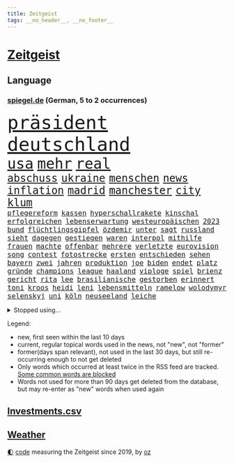 ```yaml
---
title: Zeitgeist
tags: __no_header__, __no_footer__
---
```


# [Zeitgeist](https://oliz.io/zeitgeist/)

## Language

<h3><a href="https://www.spiegel.de" target="_blank">spiegel.de</a> (German, 5 to 2 occurrences)</h3>
<p style="font-family:monospace">
<span style="font-size:32pt"><a href="news_links.html#präsident" class="current">präsident</a></span>
<span style="font-size:32pt"><a href="news_links.html#deutschland" class="current">deutschland</a></span>
<br>
<span style="font-size:25pt"><a href="news_links.html#usa" class="current">usa</a></span>
<span style="font-size:25pt"><a href="news_links.html#mehr" class="current">mehr</a></span>
<span style="font-size:25pt"><a href="news_links.html#real" class="current">real</a></span>
<br>
<span style="font-size:18pt"><a href="news_links.html#abschuss" class="current">abschuss</a></span>
<span style="font-size:18pt"><a href="news_links.html#ukraine" class="current">ukraine</a></span>
<span style="font-size:18pt"><a href="news_links.html#menschen" class="current">menschen</a></span>
<span style="font-size:18pt"><a href="news_links.html#news" class="current">news</a></span>
<span style="font-size:18pt"><a href="news_links.html#inflation" class="current">inflation</a></span>
<span style="font-size:18pt"><a href="news_links.html#madrid" class="current">madrid</a></span>
<span style="font-size:18pt"><a href="news_links.html#manchester" class="current">manchester</a></span>
<span style="font-size:18pt"><a href="news_links.html#city" class="current">city</a></span>
<span style="font-size:18pt"><a href="news_links.html#klum" class="current">klum</a></span>
<br>
<span style="font-size:12pt"><a href="news_links.html#pflegereform" class="new">pflegereform</a></span>
<span style="font-size:12pt"><a href="news_links.html#kassen" class="current">kassen</a></span>
<span style="font-size:12pt"><a href="news_links.html#hyperschallrakete" class="new">hyperschallrakete</a></span>
<span style="font-size:12pt"><a href="news_links.html#kinschal" class="new">kinschal</a></span>
<span style="font-size:12pt"><a href="news_links.html#erfolgreichen" class="current">erfolgreichen</a></span>
<span style="font-size:12pt"><a href="news_links.html#lebenserwartung" class="new">lebenserwartung</a></span>
<span style="font-size:12pt"><a href="news_links.html#westeuropäischen" class="new">westeuropäischen</a></span>
<span style="font-size:12pt"><a href="news_links.html#2023" class="current">2023</a></span>
<span style="font-size:12pt"><a href="news_links.html#bund" class="current">bund</a></span>
<span style="font-size:12pt"><a href="news_links.html#flüchtlingsgipfel" class="current">flüchtlingsgipfel</a></span>
<span style="font-size:12pt"><a href="news_links.html#özdemir" class="current">özdemir</a></span>
<span style="font-size:12pt"><a href="news_links.html#unter" class="current">unter</a></span>
<span style="font-size:12pt"><a href="news_links.html#sagt" class="current">sagt</a></span>
<span style="font-size:12pt"><a href="news_links.html#russland" class="current">russland</a></span>
<span style="font-size:12pt"><a href="news_links.html#sieht" class="current">sieht</a></span>
<span style="font-size:12pt"><a href="news_links.html#dagegen" class="current">dagegen</a></span>
<span style="font-size:12pt"><a href="news_links.html#gestiegen" class="current">gestiegen</a></span>
<span style="font-size:12pt"><a href="news_links.html#waren" class="current">waren</a></span>
<span style="font-size:12pt"><a href="news_links.html#interpol" class="new">interpol</a></span>
<span style="font-size:12pt"><a href="news_links.html#mithilfe" class="current">mithilfe</a></span>
<span style="font-size:12pt"><a href="news_links.html#frauen" class="current">frauen</a></span>
<span style="font-size:12pt"><a href="news_links.html#machte" class="current">machte</a></span>
<span style="font-size:12pt"><a href="news_links.html#offenbar" class="current">offenbar</a></span>
<span style="font-size:12pt"><a href="news_links.html#mehrere" class="current">mehrere</a></span>
<span style="font-size:12pt"><a href="news_links.html#verletzte" class="current">verletzte</a></span>
<span style="font-size:12pt"><a href="news_links.html#eurovision" class="current">eurovision</a></span>
<span style="font-size:12pt"><a href="news_links.html#song" class="current">song</a></span>
<span style="font-size:12pt"><a href="news_links.html#contest" class="current">contest</a></span>
<span style="font-size:12pt"><a href="news_links.html#fotostrecke" class="new">fotostrecke</a></span>
<span style="font-size:12pt"><a href="news_links.html#ersten" class="current">ersten</a></span>
<span style="font-size:12pt"><a href="news_links.html#entschieden" class="current">entschieden</a></span>
<span style="font-size:12pt"><a href="news_links.html#sehen" class="current">sehen</a></span>
<span style="font-size:12pt"><a href="news_links.html#bayern" class="current">bayern</a></span>
<span style="font-size:12pt"><a href="news_links.html#zwei" class="current">zwei</a></span>
<span style="font-size:12pt"><a href="news_links.html#jahren" class="current">jahren</a></span>
<span style="font-size:12pt"><a href="news_links.html#produktion" class="current">produktion</a></span>
<span style="font-size:12pt"><a href="news_links.html#joe" class="current">joe</a></span>
<span style="font-size:12pt"><a href="news_links.html#biden" class="current">biden</a></span>
<span style="font-size:12pt"><a href="news_links.html#endet" class="current">endet</a></span>
<span style="font-size:12pt"><a href="news_links.html#platz" class="current">platz</a></span>
<span style="font-size:12pt"><a href="news_links.html#gründe" class="current">gründe</a></span>
<span style="font-size:12pt"><a href="news_links.html#champions" class="current">champions</a></span>
<span style="font-size:12pt"><a href="news_links.html#league" class="current">league</a></span>
<span style="font-size:12pt"><a href="news_links.html#haaland" class="current">haaland</a></span>
<span style="font-size:12pt"><a href="news_links.html#viploge" class="new">viploge</a></span>
<span style="font-size:12pt"><a href="news_links.html#spiel" class="current">spiel</a></span>
<span style="font-size:12pt"><a href="news_links.html#brienz" class="new">brienz</a></span>
<span style="font-size:12pt"><a href="news_links.html#gericht" class="current">gericht</a></span>
<span style="font-size:12pt"><a href="news_links.html#rita" class="new">rita</a></span>
<span style="font-size:12pt"><a href="news_links.html#lee" class="new">lee</a></span>
<span style="font-size:12pt"><a href="news_links.html#brasilianische" class="current">brasilianische</a></span>
<span style="font-size:12pt"><a href="news_links.html#gestorben" class="current">gestorben</a></span>
<span style="font-size:12pt"><a href="news_links.html#erinnert" class="current">erinnert</a></span>
<span style="font-size:12pt"><a href="news_links.html#toni" class="current">toni</a></span>
<span style="font-size:12pt"><a href="news_links.html#kroos" class="new">kroos</a></span>
<span style="font-size:12pt"><a href="news_links.html#heidi" class="current">heidi</a></span>
<span style="font-size:12pt"><a href="news_links.html#leni" class="new">leni</a></span>
<span style="font-size:12pt"><a href="news_links.html#lebensmitteln" class="current">lebensmitteln</a></span>
<span style="font-size:12pt"><a href="news_links.html#ramelow" class="current">ramelow</a></span>
<span style="font-size:12pt"><a href="news_links.html#wolodymyr" class="current">wolodymyr</a></span>
<span style="font-size:12pt"><a href="news_links.html#selenskyj" class="current">selenskyj</a></span>
<span style="font-size:12pt"><a href="news_links.html#uni" class="current">uni</a></span>
<span style="font-size:12pt"><a href="news_links.html#köln" class="current">köln</a></span>
<span style="font-size:12pt"><a href="news_links.html#neuseeland" class="current">neuseeland</a></span>
<span style="font-size:12pt"><a href="news_links.html#leiche" class="current">leiche</a></span>
</p>
<details>
<summary>Stopped using...</summary>
<p class="former" style="font-size:12pt">
her(931) israelische(930) bernd(929) bewerber(929) düsseldorf(929) erhebt(929) golf(929) sebastian(929) daniel(928) entscheidungen(928) freien(928) la(928) strand(928) unabhängige(928) erholung(927) feier(927) metern(927) radikal(927) becker(926) bedeuten(926) falls(926) konfrontiert(926) paul(926) schlechten(926) zuerst(926) atmosphäre(925) gastgeber(925) zoo(925) österreichs(925) berichte(924) doppelt(924) entdecken(924) entlastet(924) flick(924) führerschein(924) generalsekretär(924) hacker(924) hansi(924) maß(924) metropole(924) regen(924) vollständig(924) beteiligten(923) bilden(923) durchsetzen(923) gestoßen(923) handeln(923) hieß(923) schwangere(923) streng(923) 50000(922) anschläge(922) gefährliche(922) gelegt(922) jüngeren(922) leichter(922) lewandowski(922) lukaschenko(922) netzwerk(922) 96(921) erklärte(921) geschichten(921) insgesamt(921) pocht(921) tieren(921) unrecht(921) videobotschaft(921) eng(920) hass(920) kommission(920) rapper(920) taylor(920) vergessen(920) wälder(920) österreichischen(920) debüt(919) geflogen(919) langfristig(919) chefin(918) entlässt(918) kapitol(918) träumen(918) verlängern(918) beziehungen(917) durchsuchungen(917) gespräche(917) jagd(917) konjunktur(917) spätestens(917) ungarns(917) amerika(916) finanzieren(916) rafael(916) erkrankt(915) irak(915) belarussische(914) debatten(914) demokratische(914) verzicht(914) zählen(914) ausgeliefert(913) entwickeln(913) freilassung(913) polnische(913) crash(912) digitalen(912) gebrochen(912) hotels(912) 10(911) torhüter(911) wirtschaftlichen(911) siegen(910) lücke(909) schlimmste(909) stieg(909) voraussetzungen(908) hürden(907) nase(907) schwierige(906) schaffte(905) raumstation(904) staffel(903) todesopfer(903) em(902) leider(901) reduzieren(901) gesundheitsministerium(900) auflagen(899) nationalen(899) rechtzeitig(899) hängen(897) begrüßt(896) favorit(896) empfehlung(894) kindheit(893) zuspruch(891) abgeschlossen(888) provoziert(888) finanzielle(887) kongress(884) annäherung(878) herausforderungen(876) sprit(874) johannes(870) heizen(869) 85(858) billiger(856) ausweg(853) rasche(818) anna(816) expräsidenten(801) happy(768) gregor(758) lahm(757) bewirbt(753) mitverantwortlich(740) westlichen(735) geehrt(726) tennisstar(693) benzinpreise(676) wenigsten(667) adac(661) ohnehin(654) bundesanwaltschaft(653) norwegische(651) polnischen(631) kameras(622) immobilienmarkt(616) drehte(605) verstecken(601) verletzten(598) angestellten(595) haushalt(590) bestätigte(589) gewandt(586) tiger(582) offene(581) radikalen(574) anton(573) fünftel(569) abhängigkeit(568) schränkt(568) basketballstar(564) hofreiter(558) einschätzungen(555) beider(551) parlamentarier(550) stern(548) övp(543) versuche(530) netflixserie(526) ausgeben(522) gestiegene(517) zehnjähriger(516) laura(515) lebenslang(515) museen(512) aussetzen(500) ruhrgebiet(486) erschwert(485) kanzlers(482) propaganda(481) getäuscht(479) nadal(478) weiten(477) audi(473) oscar(473) rennstall(471) einrichtungen(470) vorbereiten(470) verringern(467) trockenheit(466) untergang(466) dj(460) sankt(460) zählte(458) spaltung(457) fake(451) krankheiten(448) premierministerin(439) bejubelt(435) schlacht(435) unwetter(432) fähigkeiten(430) 40000(427) bill(426) motiven(422) air(420) ausstattung(413) jennifer(413) drohten(412) stabil(412) bomben(411) südamerika(410) abtreibungen(407) spiegelbildungsnewsletter(406) fünften(404) nebenbei(402) hochrangigen(401) hochschule(401) zugriff(401) finnische(398) zugegeben(395) herzen(394) hochrangige(394) tyson(392) hahn(391) königsklasse(388) niedersächsischen(388) starkes(388) natobeitritt(386) angestellte(377) vorgeschichte(376) weichen(376) drohe(375) diplomat(370) weitermachen(368) arbeitslosigkeit(367) verzichtete(352) kippt(351) verdrängen(348) isoliert(344) ancelotti(343) rüsten(339) mordfall(336) exuspräsident(335) außergewöhnlichen(333) politisches(333) empfohlen(332) libanon(328) waggons(327) ausgezahlt(325) 22jähriger(323) 54(316) offensichtlich(314) stärksten(314) verhaftung(313) anlauf(308) terrororganisation(308) jimmy(307) erdrutsche(306) älter(306) standards(305) bekämpft(304) polizeibeamte(303) christina(301) jagt(301) geprüft(300) wozu(300) lena(298) demenz(296) tirol(295) klarheit(293) schulschließungen(292) eigenheim(288) atomkraftwerken(287) erdbeben(285) fassungslos(285) verletzen(283) usmilitär(281) erich(280) formen(280) denys(278) verbrauch(278) lagen(275) eingestürzt(274) verstanden(274) streicheln(273) glänzen(272) toilette(272) innenstadt(271) fpö(270) korrekt(270) dankbar(269) abitur(267) antony(267) neueste(265) äußerst(263) kilowattstunde(261) regensburg(259) aufbau(258) giorgia(258) heizung(258) meloni(258) pornografie(258) quatsch(258) schied(258) manipulation(257) führten(256) virginia(256) psychischen(255) positioniert(254) notwendig(252) traten(252) professor(250) kriminalpolizei(249) europameisterschaft(248) amerikanischer(247) aufgewachsen(247) produzent(244) intensiver(243) club(241) aufzugeben(240) ermordete(239) abwehren(237) angezeigt(237) träumt(237) gendern(236) künstlich(235) patzte(232) strenger(231) gesünder(229) kita(229) faktor(227) talkshow(226) gerechtfertigt(225) unbeantwortet(225) bewusstlos(223) strategen(223) täterin(223) dunkle(222) luftverteidigungssystem(219) toren(218) ökosystem(218) konten(216) stemmen(215) fame(212) walk(212) bulgarien(211) exoplaneten(208) inspiziert(207) stärkere(207) astronauten(206) lissabon(206) nachweisen(206) einsamkeit(205) rückschlägen(205) spiegelrecherche(205) bedeutende(203) höheren(203) vernunft(202) information(201) pentagon(200) schokolade(200) verkehrsbetriebe(199) hall(198) hauptdarstellerin(198) pakete(197) sauber(197) dirk(196) verhältnissen(196) noah(193) faschistischen(192) strategischen(192) schauplatz(191) bundesstraße(190) verzeichnen(190) einkauf(189) eröffnete(187) falschinformationen(187) datenanalyse(186) deckel(186) nachlass(186) fdpfinanzminister(185) forschung(184) komponiert(183) manipuliert(183) schönste(183) baupreise(182) erziehung(182) kohleausstieg(182) litten(182) mama(182) vergibt(182) beerdigt(181) chaotische(181) tiefpunkt(181) beruhigt(180) ohio(180) satelliten(180) kohl(179) bedrohungen(177) brutaler(176) galeria(176) höchst(176) karstadt(176) kaufhof(176) konstantin(175) rekordpreis(174) nächtlichen(171) rückendeckung(171) rasanten(170) auswanderer(169) fassungslosigkeit(168) ruinen(167) westküste(167) zubereitet(167) begehrt(166) beantworten(165) knie(163) kronzeuge(163) spielzeug(163) zulassen(163) bahnt(162) petersplatz(161) gesperrte(160) geheim(159) warfen(159) widmen(159) pistole(158) comedy(157) foxconn(156) standorten(156) häufigsten(155) bengvir(154) episode(154) taschenlampe(154) topform(154) wahlniederlage(154) johnny(153) usfirma(153) liberale(152) privatjets(152) süß(152) einstige(151) itamar(151) abzusichern(150) freiheitsstrafen(150) spielraum(150) greene(149) marjorie(149) straßenblockaden(149) hirn(148) netanyahus(147) enttäuschenden(146) ibizaaffäre(146) fenster(145) verzeihen(145) 53(144) bestellungen(144) cyberkriminellen(143) siegfried(143) augenzeuge(142) bewaffnet(142) wegfallen(142) siemens(141) umstürzende(141) petersburg(140) erkenntnis(139) russell(139) tanzen(139) inhaftierter(138) leiten(138) flogen(137) glimpflich(137) melbourne(137) rheinland(137) nico(136) polizeiwache(136) steigerung(136) ehrlich(135) marcel(135) saudiarabische(135) son(135) bangladesch(134) duda(134) engländer(134) jüdisches(134) geringen(133) mancher(133) steigern(133) trauern(133) asylbewerber(132) begleitung(132) gleichaltriger(132) mächtige(132) symbolik(132) ausgerückt(131) getränke(131) kiewer(131) auflaufen(130) wundern(130) little(129) sicherheitsexperte(128) 71(127) exportieren(127) kaution(127) kinderzimmer(127) wahlrecht(127) tvexperte(126) wiener(126) salvador(125) steine(125) verarbeiten(125) ewige(124) gläubige(124) kostenlos(124) maier(124) niemanden(124) praxen(124) streitigkeiten(124) harscher(123) natürlicher(122) pfarrer(122) überholen(122) chefredakteur(121) erkennbar(121) luftraum(121) zusteller(121) rammt(120) labbadia(119) schulmädchen(119) stillen(119) streifzug(119) biathlon(118) community(118) jumbojet(118) dreier(117) eingestehen(117) renommierte(117) trotzt(117) akten(116) daniels(116) europe(116) modells(116) rathaus(116) stormy(116) kongo(115) pokal(115) vertrieben(115) bisweilen(114) häftlinge(114) missglückter(114) 1994(113) abschalten(113) mehrjährige(113) strafverfolgung(113) abgeschlagen(112) erfolgsserie(112) mittelpunkt(112) auschwitz(111) neuendorf(111) zufriedener(111) bedrohlicher(110) friedensverhandlungen(110) salat(110) schimpfte(110) entfremdung(109) geschwister(109) zurückzuerobern(109) 18jähriger(107) akute(107) guardian(107) belarussischen(106) milliardenhöhe(106) prozesse(106) stücke(106) gewölbe(105) moritz(105) privat(105) gordon(104) hilfsorganisation(104) verbote(104) usvizepräsidentin(103) wohnort(103) lehre(102) mavericks(102) erweisen(101) arktische(100) kirill(100) strände(100) warnmeldung(100) zeitplan(100) ausfindig(99) oberfranken(99) quarantänepflicht(99) brannten(98) cohen(98) ludwig(98) schichten(98) typen(98) djirsarai(97) erprobt(97) reihen(97) hauptfiguren(96) polizeiminister(96) ablauf(95) arbeitstag(95) elektrische(95) exuspräsidenten(95) führungsspieler(95) unbrauchbar(95) zirkus(95) bukarest(94) nowitzki(94) rivale(94) tate(94) gaza(93) gebildet(93) marie(93) getragen(92) minderjährig(92) shows(92) einsame(91) luxuriösen(91) unglaubliche(91) anbaden(90) entlang(90) every(90) nähert(90) rektor(90) repariert(90) revanchiert(90) träumereien(90) vorcoronaniveau(90) irgendwie(89) kinderreporterinnen(89) militärübungen(89) pferden(89) archäologie(88) erbost(88) hardliner(88) nürnberger(88) peinlichen(88) verkürzung(88) wasserstoff(88) zukommen(88) flugscham(87) herbei(87) königliche(87) versprochenen(87) abstimmungen(86) charlie(86) hoffe(86) reemtsma(86) spende(86) verkehrsunfall(86) virgin(86) autofahren(85) di(85) kondo(85) nada(85) verdächtigt(85) verschlechtere(85) zahlreicher(85) zurückholen(85) event(84) gärtnerei(84) krebsmedikamente(84) mcdonald’s(84) orthodoxe(84) traumata(84) uran(84) zurückliegenden(84) anprangern(83) brennpunkt(83) cornwall(83) getötete(83) soja(83) verschleppt(83) widersprüchliche(83) beruht(82) bundeswehrübung(82) durchsuchung(82) fell(82) führungswechsel(82) griffen(82) re(82) streamer(82) unverhältnismäßige(82) belastend(81) bürokratie(81) dsds(81) einstand(81) erbstücke(81) geldes(81) günstigen(81) lothar(81) nordamerika(81) schuldengrenze(81) steuersenkungen(81) 5000(80) aufgearbeitet(80) authentisch(80) baldigen(80) bremst(80) fleischkonsum(80) kultusministerkonferenz(80) mychailo(80) pascha(80) sportwagen(80) vorgeschmack(80) beliebtheit(79) einbruchs(79) geflohener(79) heldin(79) jubelt(79) paketzusteller(79) scheiterns(79) spritze(79) staatsgebiets(79) vorläufige(79) antidopingagentur(78) fach(78) janine(78) natomitglied(78) axt(77) evp(77) kilometern(77) überschreiten(77) berge(76) biathlonolympiasiegerin(76) bildet(76) gleiche(76) hadern(76) immobilienbesitzer(76) ingenieur(76) kira(76) zahlungsausfall(76) heiratsantrag(75) stoffe(75) zerrissen(75) bahngesellschaft(74) drosselt(74) gestiegener(74) hänge(74) leide(74) niederländischen(74) schlugen(74) sportvorstand(74) teilzeit(74) verbreiteten(74) zögern(74) angeschlagen(73) exvizepräsidenten(73) mehrtägiger(73) niedlich(73) pädagogen(73) sprachen(73) teilgenommen(73) ticken(73) verträgt(73) fußballbundesligist(72) neunjährigen(72) tarifrunde(72) ampelstreit(71) arg(71) bronchitis(71) milliardensumme(71) spitzenkoch(71) allergiker(70) bewältigung(70) dom(70) gesetzlich(70) lauf(70) läufer(70) pfosten(70) stürmten(70) umfassenden(70) 13jährigen(69) attentaten(69) auslandsreise(69) entführte(69) hantieren(69) maximilian(69) montparnasse(69) raubkatzen(69) rechtfertigen(69) scholz’(69) topklubs(69) verschleppte(69) delfine(68) neugeborene(68) weh(68) autobahnprojekte(67) limousine(67) niederösterreich(67) nordirland(67) gebiss(66) 130(65) belustigung(65) cuxhaven(65) proteine(65) präsidentschaftskandidat(65) rabe(65) unterbinden(65) beantwortet(64) geschmiedet(64) gestreckt(64) journalistenvereinigung(64) kursiert(64) usmusiker(64) warenhauskette(64) dumm(63) einheimischen(63) fett(63) gesprungen(63) lampard(63) offizier(63) schienennetz(63) wichtigere(63) fußverletzung(62) häfen(62) kanzlerpartei(62) milliardendeal(62) spürbare(62) tingelte(62) heide(61) leisteten(61) police(61) staatsfonds(61) stockte(61) tanzverbot(61) tattoos(61) turbo(61) usmedien(61) 2007(60) 2045(60) begannen(60) ewigkeit(60) unterbrechung(60) verschnaufen(60) zugelegt(60) augenhöhe(59) dorfes(59) mysteriöser(59) privatschule(59) 16000(58) erdbebenopfer(58) rohstoffen(58) winteroffensive(58) zielen(58) renoviert(57) waffenarsenal(57) wissenschaftlerin(57) abstiegskandidat(56) albträumen(56) dfbsportgericht(56) ergebniskrise(56) reformiert(56) regatta(56) schicke(56) songwriter(56) wertvollen(56) abstiegssorgen(55) einlassen(55) eklige(55) förderprogramm(55) kaiser(55) karotten(55) kommentatoren(55) parteichefs(55) sushi(55) sushiterror(55) tabubrüche(55) wettbewerbe(55) abrechnung(54) bezahlbar(54) entflechtung(54) mitgeprägt(54) schulmisere(54) stürzten(54) taxifahrer(54) vorlieben(54) eindrang(53) erhöhten(53) güterzugs(53) katja(53) komponist(53) rauchwolke(53) regulären(53) kahlschlag(52) leichenfund(52) leiterin(52) angegriffene(51) kehren(51) kuhmilch(51) nsverstrickungen(51) schwachsinn(51) sparflamme(51) abschiebung(50) aufstiegsrennen(50) diesjährigen(50) k(50) tatverdacht(50) teures(50) aufschluss(49) rotgrünrot(49) spitzenspiel(49) eimer(48) exgouverneur(48) gesundheitsschutz(48) mindestlohn(48) wütenden(48) arabisch(47) arbeitsgericht(47) auslassen(47) championsleagueduell(47) demonstrativ(47) härtefallkommission(47) neid(47) pham(47) phi(47) verhandlungstisch(47) aktiver(46) drittstaaten(46) ernüchterung(46) gestreikt(46) konzerthauses(46) linkenpolitikerin(46) 54jährigen(45) bedürftigen(45) hamilton(45) lewis(45) reportage(45) schwerverbrecher(45) sondieren(45) einigte(44) gegenverkehr(44) genervt(44) nazizeit(44) podoljak(44) sechsstellige(44) studiert(44) tierarten(44) verlängerten(44) drangsaliert(43) ermordeter(43) unterwandern(43) unvermeidlich(43) berlinale(42) bronzezeit(42) eingeständnis(42) frisst(42) wachsender(42) alligator(41) belfast(41) exklub(41) gründlich(41) dealen(40) italienischer(40) kipping(40) küsten(40) mythen(40) orangutan(40) ostseestrand(40) priorität(40) unzureichender(40) computerchips(39) dachten(39) durchspielen(39) gesprächen(39) name(39) preisbremse(39) publik(39) succession(39) jugend(38) beschränken(37) dominieren(37) gejagt(37) hochschulart(37) laborpanne(37) polnischer(37) schiffes(37) trotzig(37) wuhan(37) betrachtet(36) dominator(36) königsetappe(36) lupe(36) midjourney(36) offizieller(36) behinderungen(35) filip(35) haustiere(35) klebeproteste(35) natomitgliedschaft(35) umgangen(35) ungeschlagen(35) verbrennermotoren(35) weiterentwicklung(35) 140000(34) gummibärchen(34) koalitionsverhandlungen(34) ligt(34) matthijs(34) verpassten(34) anrückte(33) brennen(33) county(33) einkreisung(33) medieninteresse(33) miriam(33) nächster(33) rücklagen(33) verbrennungsmotors(33) zurückgeholt(33) christlichen(32) entkriminalisierung(32) parker(32) zeilen(32) 103(31) besou(31) boykott(31) hussain(31) hülkenberg(31) optionen(31) ostseepipelines(31) pis(31) sicherheitsrat(31) urteilte(31) zurückgegeben(31) hohenzollern(30) kanye(30) gibney(29) hommage(29) platzhirsche(29) unklare(29) unsinn(29) vorstellt(29) wolkenkratzer(29) angebracht(28) aschewolke(28) detailliert(28) erfasste(28) hasse(28) newsletters(28) parlamentswahl(28) spuckt(28) unglücklich(28) verursachte(28) wüteten(28) aufsichtsbehörden(27) bestandskunden(27) brühl(27) gewehr(27) jenz(27) therapeuten(27) hunt(26) konsumenten(26) ölheizungen(26) ausgestoßen(25) entwickelte(25) idealen(25) luke(25) milliardenprogramm(25) parteichefin(25) religiöse(25) beleg(24) bestandsaufnahme(24) credo(24) obduktion(24) terzić(24) verkleinern(24) christentum(23) geflüchtet(23) gesundheitsdienst(23) kompetenzen(23) bildungssystem(22) friedensgespräche(22) kondom(22) laptop(22) maul(22) pornodarstellerin(22) weibchen(22) angeschlagene(21) fahndungserfolg(21) gefangen(21) hinderte(21) höhenflug(21) neonazis(21) sackgasse(21) stillende(21) ideale(20) reiseziel(20) rollstuhl(20) sabine(20) verlernt(20) übergriffig(20) bereut(18) geleakten(18) intelligente(18) urban(18) vergangenem(18) vorhat(18) erdöl(17) goldpreis(17) heimlich(17) intensiv(17) äußeren(17) erstaunlich(16) fehlern(16) cs(15) dinosaurier(15) noten(15) signale(15) datum(14) geprägten(14) gewichtsverlust(14) konservativem(14) abflug(13) boxberg(13) deutschlandreise(13) konsole(13) mcconnell(13) milliardengeschäft(13) mitch(13) ostersonntag(13) predigt(13) zugeschanzt(13) geburtshelfer(12) nachdenken(12) primär(12) sofortiger(12) strafrechts(12) astronaut(11) bijan(11) boykottieren(11) heilpraktiker(11) konfrontationskurs(11) konzentrieren(11) sprachkritik(11) tennisbund(11) tornado(11) usförderprogramm(11)
</p>
</details>
<p>Legend:
<ul>
<li><span class="new">new</span>, first seen within the last 10 days</li>
<li><span class="current">current</span>, regular topical words used in the news, not "new", not "former"</li>
<li><span class="former">former(days span relevant)</span>, not used in the last 30 days, but still re-occurring enough to not get deleted</li>
<li>Only words which occurred at least twice in the RSS feed are tracked. <a href="language/filters.py">Some common words are blocked</a></li>
<li>Words not used for more than 90 days get deleted from the database, but may re-enter as "new" words when used again</li>
</ul>
</p>

## [Investments](investments.html)[.csv](investments.csv)

## [Weather](weather.html)

<footer>
<a href="javascript:toggleTheme()" class="nav">🌓</a>
<a href="https://github.com/ooz/zeitgeist">code</a> measuring the Zeitgeist since 2019, by <a href="https://oliz.io">oz</a>
</footer>
